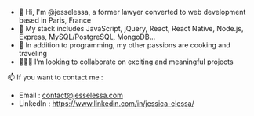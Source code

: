 - 👋 Hi, I'm @jesselessa, a former lawyer converted to web development based in Paris, France
- 🌱 My stack includes JavaScript, jQuery, React, React Native, Node.js, Express, MySQL/PostgreSQL, MongoDB... 
- 💞️ In addition to programming, my other passions are cooking and traveling
- 👩🏽‍💻 I’m looking to collaborate on exciting and meaningful projects

📫 If you want to contact me :
- Email : contact@jesselessa.com   
- LinkedIn : https://www.linkedin.com/in/jessica-elessa/
